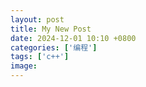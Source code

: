 ```yaml
---
layout: post
title: My New Post
date: 2024-12-01 10:10 +0800
categories: ['编程']
tags: ['c++']
image:
---
```

